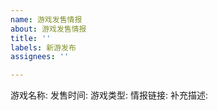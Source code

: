 ```yaml
---
name: 游戏发售情报
about: 游戏发售情报
title: ''
labels: 新游发布
assignees: ''

---
```


游戏名称:
发售时间:
游戏类型:
情报链接:
补充描述:
